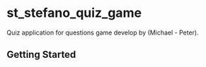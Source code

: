 # st_stefano_quiz_game

Quiz application for questions game develop by (Michael - Peter).

## Getting Started

